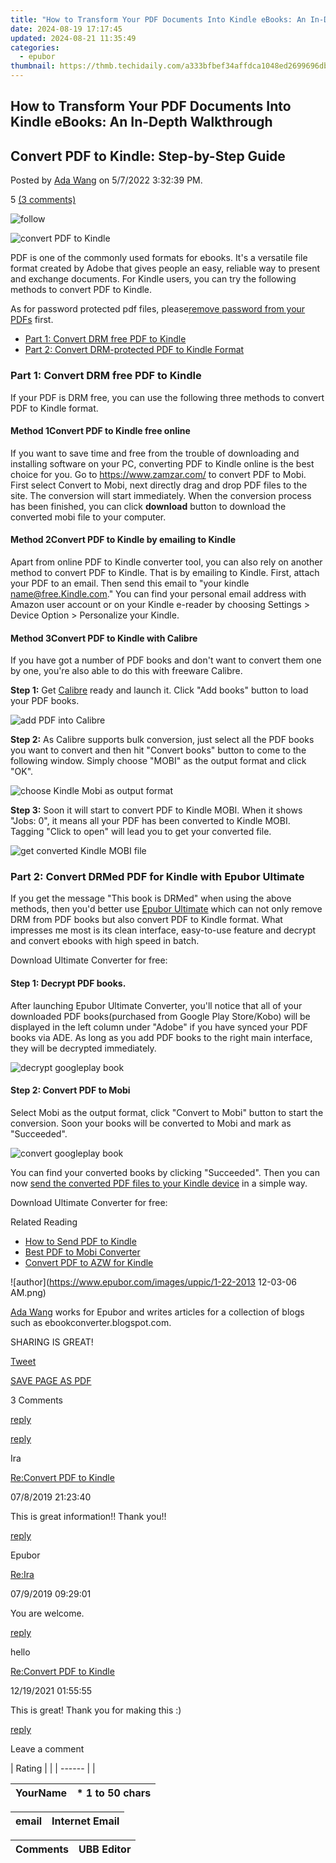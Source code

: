 ```yaml
---
title: "How to Transform Your PDF Documents Into Kindle eBooks: An In-Depth Walkthrough"
date: 2024-08-19 17:17:45
updated: 2024-08-21 11:35:49
categories:
  - epubor
thumbnail: https://thmb.techidaily.com/a333bfbef34affdca1048ed2699696db5230242a15d7fcb3455927615d5179aa.JPG
---
```


## How to Transform Your PDF Documents Into Kindle eBooks: An In-Depth Walkthrough

## Convert PDF to Kindle: Step-by-Step Guide

Posted by [Ada Wang](https://plus.google.com/+AdaWang/posts) on 5/7/2022 3:32:39 PM.

5 [(3 comments)](http://www.epubor.com/#comment-area) 



![follow](http://www.epubor.com/images/follow.png)

![convert PDF to Kindle](http://www.epubor.com/images/uppic/convert-pdf-to-kindle.jpg)

PDF is one of the commonly used formats for ebooks. It's a versatile file format created by Adobe that gives people an easy, reliable way to present and exchange documents. For Kindle users, you can try the following methods to convert PDF to Kindle. 

As for password protected pdf files, please[remove password from your PDFs](https://tools.techidaily.com/epubor/products/) first.

* [Part 1: Convert DRM free PDF to Kindle](https://tools.techidaily.com/epubor/products/)
* [Part 2: Convert DRM-protected PDF to Kindle Format](https://tools.techidaily.com/epubor/products/)

### Part 1: Convert DRM free PDF to Kindle

If your PDF is DRM free, you can use the following three methods to convert PDF to Kindle format.

#### Method 1Convert PDF to Kindle free online

If you want to save time and free from the trouble of downloading and installing software on your PC, converting PDF to Kindle online is the best choice for you. Go to <https://www.zamzar.com/> to convert PDF to Mobi. First select Convert to Mobi, next directly drag and drop PDF files to the site. The conversion will start immediately. When the conversion process has been finished, you can click **download** button to download the converted mobi file to your computer.

#### Method 2Convert PDF to Kindle by emailing to Kindle

Apart from online PDF to Kindle converter tool, you can also rely on another method to convert PDF to Kindle. That is by emailing to Kindle. First, attach your PDF to an email. Then send this email to "your kindle name@free.Kindle.com." You can find your personal email address with Amazon user account or on your Kindle e-reader by choosing Settings > Device Option > Personalize your Kindle.

#### Method 3Convert PDF to Kindle with Calibre

If you have got a number of PDF books and don't want to convert them one by one, you're also able to do this with freeware Calibre.

**Step 1:** Get [Calibre](http://calibre-ebook.com/download) ready and launch it. Click "Add books" button to load your PDF books.

![add PDF into Calibre](http://www.epubor.com/images/uppic/add-pdf-to-calibre.jpg)

**Step 2:** As Calibre supports bulk conversion, just select all the PDF books you want to convert and then hit "Convert books" button to come to the following window. Simply choose "MOBI" as the output format and click "OK".

![choose Kindle Mobi as output format](http://www.epubor.com/images/uppic/choose-kindle-mobi-as-output-format.jpg)

**Step 3:** Soon it will start to convert PDF to Kindle MOBI. When it shows "Jobs: 0", it means all your PDF has been converted to Kindle MOBI. Tagging "Click to open" will lead you to get your converted file.

![get converted Kindle MOBI file](http://www.epubor.com/images/uppic/get-converted-kindle-mobi-file.png)

### Part 2: Convert DRMed PDF for Kindle with Epubor Ultimate 

If you get the message "This book is DRMed" when using the above methods, then you'd better use [Epubor Ultimate](https://tools.techidaily.com/epubor/ultimate/) which can not only remove DRM from PDF books but also convert PDF to Kindle format. What impresses me most is its clean interface, easy-to-use feature and decrypt and convert ebooks with high speed in batch.

Download Ultimate Converter for free:

[](https://tools.techidaily.com/epubor/ultimate/) [](https://tools.techidaily.com/epubor/ultimate/) 

#### Step 1: Decrypt PDF books.

After launching Epubor Ultimate Converter, you'll notice that all of your downloaded PDF books(purchased from Google Play Store/Kobo) will be displayed in the left column under "Adobe" if you have synced your PDF books via ADE. As long as you add PDF books to the right main interface, they will be decrypted immediately.

![decrypt googleplay book](http://www.epubor.com/images/uppic/decrypt-googleplay-book.png)

#### Step 2: Convert PDF to Mobi

Select Mobi as the output format, click "Convert to Mobi" button to start the conversion. Soon your books will be converted to Mobi and mark as "Succeeded".

![convert googleplay book](http://www.epubor.com/images/uppic/convert-googleplay-book.png)

You can find your converted books by clicking "Succeeded". Then you can now [send the converted PDF files to your Kindle device](https://tools.techidaily.com/epubor/products/) in a simple way.

Download Ultimate Converter for free:

[](https://tools.techidaily.com/epubor/ultimate/) [](https://tools.techidaily.com/epubor/ultimate/) 

Related Reading

* [How to Send PDF to Kindle](https://tools.techidaily.com/epubor/products/)
* [Best PDF to Mobi Converter](https://tools.techidaily.com/epubor/products/)
* [Convert PDF to AZW for Kindle](https://tools.techidaily.com/epubor/products/)

![author](https://www.epubor.com/images/uppic/1-22-2013 12-03-06 AM.png)

[Ada Wang](https://plus.google.com/+AdaWang/posts) works for Epubor and writes articles for a collection of blogs such as ebookconverter.blogspot.com.

SHARING IS GREAT!

[Tweet](https://twitter.com/share) 

[SAVE PAGE AS PDF](https://tools.techidaily.com/epubor/products/) 



3 Comments

[reply](https://tools.techidaily.com/epubor/products/) 

[reply](https://tools.techidaily.com/epubor/products/) 

Ira

[Re:Convert PDF to Kindle](https://tools.techidaily.com/epubor/products/)

07/8/2019 21:23:40

This is great information!! Thank you!!

[reply](https://tools.techidaily.com/epubor/products/) 

Epubor

[Re:Ira](https://tools.techidaily.com/epubor/products/)

07/9/2019 09:29:01

You are welcome. 

[reply](https://tools.techidaily.com/epubor/products/) 

hello

[Re:Convert PDF to Kindle](https://tools.techidaily.com/epubor/products/)

12/19/2021 01:55:55

This is great! Thank you for making this :)

[reply](https://tools.techidaily.com/epubor/products/) 

Leave a comment

| Rating |  |
| ------ |  |

| YourName | \*  1 to 50 chars |
| -------- | ----------------- |

| email | Internet Email |
| ----- | -------------- |

| Comments | UBB Editor |
| -------- | ---------- |

<ins class="adsbygoogle"
     style="display:block"
     data-ad-format="autorelaxed"
     data-ad-client="ca-pub-7571918770474297"
     data-ad-slot="1223367746"></ins>



<ins class="adsbygoogle"
     style="display:block"
     data-ad-client="ca-pub-7571918770474297"
     data-ad-slot="8358498916"
     data-ad-format="auto"
     data-full-width-responsive="true"></ins>

